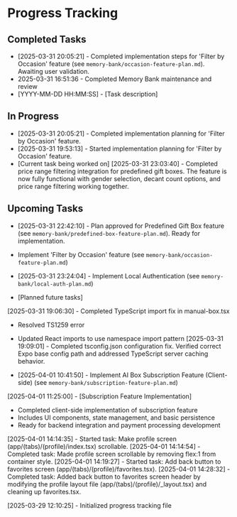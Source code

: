 # Progress Tracking

## Completed Tasks

- [2025-03-31 20:05:21] - Completed implementation steps for 'Filter by Occasion' feature (see `memory-bank/occasion-feature-plan.md`). Awaiting user validation.
- 2025-03-31 16:51:36 - Completed Memory Bank maintenance and review
- [YYYY-MM-DD HH:MM:SS] - [Task description]

## In Progress


- [2025-03-31 20:05:21] - Completed implementation planning for 'Filter by Occasion' feature.
- [2025-03-31 19:53:13] - Started implementation planning for 'Filter by Occasion' feature.
- [Current task being worked on]
[2025-03-31 23:03:40] - Completed price range filtering integration for predefined gift boxes. The feature is now fully functional with gender selection, decant count options, and price range filtering working together.

## Upcoming Tasks


- [2025-03-31 22:42:10] - Plan approved for Predefined Gift Box feature (see `memory-bank/predefined-box-feature-plan.md`). Ready for implementation.
- Implement 'Filter by Occasion' feature (see `memory-bank/occasion-feature-plan.md`)

- [2025-03-31 23:24:04] - Implement Local Authentication (see `memory-bank/local-auth-plan.md`)
- [Planned future tasks]

[2025-03-31 19:06:30] - Completed TypeScript import fix in manual-box.tsx
- Resolved TS1259 error
- Updated React imports to use namespace import pattern
[2025-03-31 19:09:01] - Completed tsconfig.json configuration fix. Verified correct Expo base config path and addressed TypeScript server caching behavior.

- [2025-04-01 10:41:50] - Implement AI Box Subscription Feature (Client-side) (see `memory-bank/subscription-feature-plan.md`)

[2025-04-01 11:25:00] - [Subscription Feature Implementation]
- Completed client-side implementation of subscription feature
- Includes UI components, state management, and basic persistence
- Ready for backend integration and payment processing development

[2025-04-01 14:14:35] - Started task: Make profile screen (app/(tabs)/(profile)/index.tsx) scrollable.
[2025-04-01 14:14:54] - Completed task: Made profile screen scrollable by removing flex:1 from container style.
[2025-04-01 14:19:27] - Started task: Add back button to favorites screen (app/(tabs)/(profile)/favorites.tsx).
[2025-04-01 14:28:32] - Completed task: Added back button to favorites screen header by modifying the profile layout file (app/(tabs)/(profile)/_layout.tsx) and cleaning up favorites.tsx.

[2025-03-29 12:10:25] - Initialized progress tracking file
